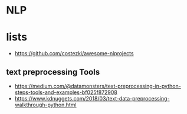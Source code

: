 # NLP
# lists
* https://github.com/costezki/awesome-nlprojects
## text preprocessing Tools
* https://medium.com/@datamonsters/text-preprocessing-in-python-steps-tools-and-examples-bf025f872908
* https://www.kdnuggets.com/2018/03/text-data-preprocessing-walkthrough-python.html
